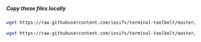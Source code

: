##### Copy these files locally
```bash
wget https://raw.githubusercontent.com/iosifv/terminal-toolbelt/master/installers/install-01-ubuntu-system-apps.sh

wget https://raw.githubusercontent.com/iosifv/terminal-toolbelt/master/installers/install-02-my-projects.sh
```

